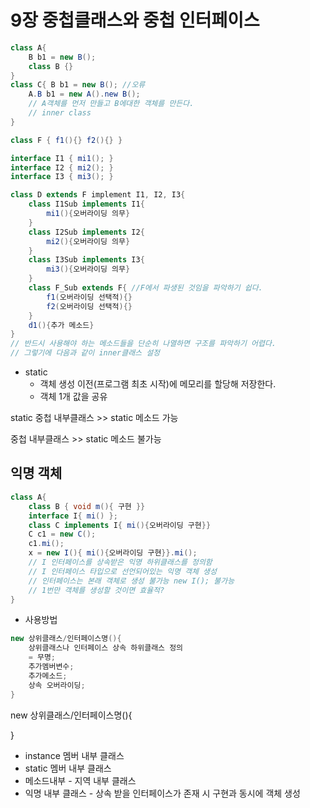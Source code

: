 # 9장 중첩클래스와 중첩 인터페이스



```java
class A{
    B b1 = new B();
    class B {}
}
class C{ B b1 = new B(); //오류
	A.B b1 = new A().new B();       
    // A객체를 먼저 만들고 B에대한 객체를 만든다.
    // inner class
}

class F { f1(){} f2(){} }

interface I1 { mi1(); }
interface I2 { mi2(); }
interface I3 { mi3(); }

class D extends F implement I1, I2, I3{
    class I1Sub implements I1{
        mi1(){오버라이딩 의무}
    }
    class I2Sub implements I2{
    	mi2(){오버라이딩 의무}
    }
    class I3Sub implements I3{
    	mi3(){오버라이딩 의무}
    }
    class F_Sub extends F{ //F에서 파생된 것임을 파악하기 쉽다.
      	f1(오버라이딩 선택적){}
    	f2(오버라이딩 선택적){}
    }
    d1(){추가 메소드}
}
// 반드시 사용해야 하는 메소드들을 단순히 나열하면 구조를 파악하기 어렵다.
// 그렇기에 다음과 같이 inner클래스 설정
```

* static
  * 객체 생성 이전(프로그램 최초 시작)에 메모리를 할당해 저장한다.
  * 객체 1개 값을 공유



static 중첩 내부클래스 >> static 메소드 가능

중첩 내부클래스 >> static 메소드 불가능



## 익명 객체

```java
class A{
    class B { void m(){ 구현 }}
    interface I{ mi() };   
    class C implements I{ mi(){오버라이딩 구현}}
    C c1 = new C();
    c1.mi();
    x = new I(){ mi(){오버라이딩 구현}}.mi(); 
    // I 인터페이스를 상속받은 익명 하위클래스를 정의함
    // I 인터페이스 타입으로 선언되어있는 익명 객체 생성
    // 인터페이스는 본래 객체로 생성 불가능 new I(); 불가능
	// 1번만 객체를 생성할 것이면 효율적? 
}

```

* 사용방법

```java
new 상위클래스/인터페이스명(){
    상위클래스나 인터페이스 상속 하위클래스 정의
    = 무명;
	추가멤버변수;
    추가메소드;
    상속 오버라이딩;
}
```



new 상위클래스/인터페이스명(){

}

* instance 멤버 내부 클래스
* static 멤버 내부 클래스
* 메소드내부 - 지역 내부 클래스
* 익명 내부 클래스 - 상속 받을 인터페이스가 존재 시 구현과 동시에 객체 생성